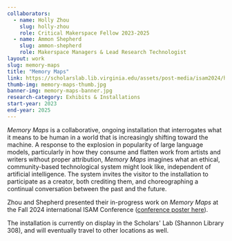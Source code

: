```yaml
---
collaborators: 
  - name: Holly Zhou
    slug: holly-zhou
    role: Critical Makerspace Fellow 2023-2025
  - name: Ammon Shepherd
    slug: ammon-shepherd
    role: Makerspace Managers & Lead Research Technologist
layout: work
slug: memory-maps
title: "Memory Maps"
link: https://scholarslab.lib.virginia.edu/assets/post-media/isam2024/holly-isam2024-student-poster.pdf
thumb-img: memory-maps-thumb.jpg
banner-img: memory-maps-banner.jpg
research-category: Exhibits & Installations
start-year: 2023
end-year: 2025
---
```


*Memory Maps* is a collaborative, ongoing installation that interrogates what it means to be human in a world that is increasingly shifting toward the machine.  A response to the explosion in popularity of large language models, particularly in how they consume and flatten work from artists and writers without proper attribution, *Memory Maps* imagines what an ethical, community-based technological system might look like, independent of artificial intelligence. The system invites the visitor to the installation to participate as a creator, both crediting them, and choreographing a continual conversation between the past and the future.

Zhou and Shepherd presented their in-progress work on *Memory Maps* at the Fall 2024 international ISAM Conference ([conference poster here](https://scholarslab.lib.virginia.edu/assets/post-media/isam2024/holly-isam2024-student-poster.pdf)).

The installation is currently on display in the Scholars' Lab (Shannon Library 308), and will eventually travel to other locations as well.

<!-- Explanation of what the exhibits looks like and does could go here? -->

<!--
## Exhibit 3D model

Ask Arin, or use app to make/upload e.g. Scaniverse—below is what the embed code looked like when we did this with the data quilt:
<iframe width="700px" height="700px" frameborder="0" allowfullscreen src="https://scaniverse.com/scan/z6aldwod33udye3j?embed=1"></iframe>

NAME captured this 3D scan of the front of the exhibit; use your cursor to move it around a bit, to get a sense of the depth and texture of the quilt, and the command key will let you pan around the 3D object instead of just pivoting it (helpful when zooming in on details).
-->

<!--
## Exhibit behind-the-scenes video
![A video of the exhibit, with clips of it being made in our makerspace](/assets/img/work/memory-maps-behind_the_scenes_video.mp4)

-->

<!--
## Exhibit images
Photos of the exhibit and people using it, with alt text and captions, could go here

-->

<!--
## Zine images
Could post photos of one of the zines's pages here, once it starts to accrue user content?

-->